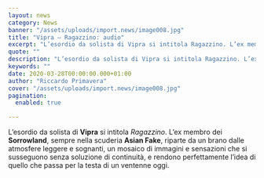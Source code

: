 ```yaml
---
layout: news
category: News
banner: "/assets/uploads/import.news/image008.jpg"
title: "Vipra – Ragazzino: audio"
excerpt: "L’esordio da solista di Vipra si intitola Ragazzino. L’ex membro dei Sorrowland, sempre nella scuderia Asian Fake, riparte da un brano dalle atmosfere leggere e sognanti, un mosaico di immagini e sensazioni che si susseguono senza soluzione di continuità, e rendono perfettamente l’idea di quello che passa per la testa di un ventenne oggi"
quote: ""
description: "L’esordio da solista di Vipra si intitola Ragazzino. L’ex membro dei Sorrowland, sempre nella scuderia Asian Fake, riparte da un brano dalle atmosfere leggere e sognanti, un mosaico di immagini e sensazioni che si susseguono senza soluzione di continuità, e rendono perfettamente l’idea di quello che passa per la testa di un ventenne oggi"
keywords: ""
date: 2020-03-28T00:00:00.000+01:00
author: "Riccardo Primavera"
cover: "/assets/uploads/import.news/image008.jpg"
pagination:
  enabled: true

---
```


L’esordio da solista di **Vipra** si intitola _Ragazzino_. L’ex membro dei **Sorrowland**, sempre nella scuderia **Asian Fake**, riparte da un brano dalle atmosfere leggere e sognanti, un mosaico di immagini e sensazioni che si susseguono senza soluzione di continuità, e rendono perfettamente l’idea di quello che passa per la testa di un ventenne oggi.